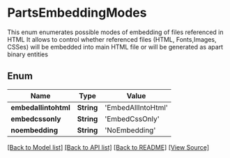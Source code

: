 # PartsEmbeddingModes
This enum enumerates possible modes of embedding of files referenced in HTML
It allows to control whether referenced files (HTML, Fonts,Images, CSSes)
will be embedded into main HTML file or will be generated as apart binary entities 
            

## Enum
Name | Type | Value
------------ | ------------- | -------------
**embedallintohtml** | **String** | 'EmbedAllIntoHtml'
**embedcssonly** | **String** | 'EmbedCssOnly'
**noembedding** | **String** | 'NoEmbedding'

[[Back to Model list]](../README.md#documentation-for-models) [[Back to API list]](../README.md#documentation-for-api-endpoints) [[Back to README]](../README.md) [[View Source]](../AsposePdfCloud/Models/PartsEmbeddingModes.swift)

